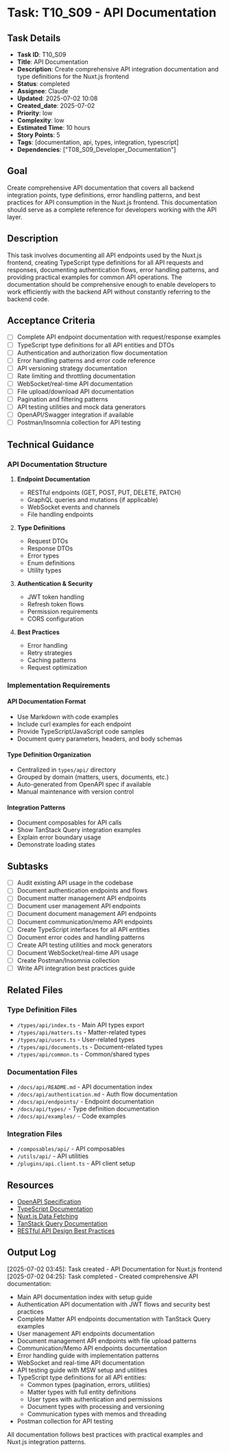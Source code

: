 # Task: T10_S09 - API Documentation

## Task Details
- **Task ID**: T10_S09
- **Title**: API Documentation
- **Description**: Create comprehensive API integration documentation and type definitions for the Nuxt.js frontend
- **Status**: completed
- **Assignee**: Claude
- **Updated**: 2025-07-02 10:08
- **Created_date**: 2025-07-02
- **Priority**: low
- **Complexity**: low
- **Estimated Time**: 10 hours
- **Story Points**: 5
- **Tags**: [documentation, api, types, integration, typescript]
- **Dependencies**: ["T08_S09_Developer_Documentation"]

## Goal

Create comprehensive API documentation that covers all backend integration points, type definitions, error handling patterns, and best practices for API consumption in the Nuxt.js frontend. This documentation should serve as a complete reference for developers working with the API layer.

## Description

This task involves documenting all API endpoints used by the Nuxt.js frontend, creating TypeScript type definitions for all API requests and responses, documenting authentication flows, error handling patterns, and providing practical examples for common API operations. The documentation should be comprehensive enough to enable developers to work efficiently with the backend API without constantly referring to the backend code.

## Acceptance Criteria

- [ ] Complete API endpoint documentation with request/response examples
- [ ] TypeScript type definitions for all API entities and DTOs
- [ ] Authentication and authorization flow documentation
- [ ] Error handling patterns and error code reference
- [ ] API versioning strategy documentation
- [ ] Rate limiting and throttling documentation
- [ ] WebSocket/real-time API documentation
- [ ] File upload/download API documentation
- [ ] Pagination and filtering patterns
- [ ] API testing utilities and mock data generators
- [ ] OpenAPI/Swagger integration if available
- [ ] Postman/Insomnia collection for API testing

## Technical Guidance

### API Documentation Structure

1. **Endpoint Documentation**
   - RESTful endpoints (GET, POST, PUT, DELETE, PATCH)
   - GraphQL queries and mutations (if applicable)
   - WebSocket events and channels
   - File handling endpoints

2. **Type Definitions**
   - Request DTOs
   - Response DTOs
   - Error types
   - Enum definitions
   - Utility types

3. **Authentication & Security**
   - JWT token handling
   - Refresh token flows
   - Permission requirements
   - CORS configuration

4. **Best Practices**
   - Error handling
   - Retry strategies
   - Caching patterns
   - Request optimization

### Implementation Requirements

#### API Documentation Format
- Use Markdown with code examples
- Include curl examples for each endpoint
- Provide TypeScript/JavaScript code samples
- Document query parameters, headers, and body schemas

#### Type Definition Organization
- Centralized in `types/api/` directory
- Grouped by domain (matters, users, documents, etc.)
- Auto-generated from OpenAPI spec if available
- Manual maintenance with version control

#### Integration Patterns
- Document composables for API calls
- Show TanStack Query integration examples
- Explain error boundary usage
- Demonstrate loading states

## Subtasks

- [ ] Audit existing API usage in the codebase
- [ ] Document authentication endpoints and flows
- [ ] Document matter management API endpoints
- [ ] Document user management API endpoints
- [ ] Document document management API endpoints
- [ ] Document communication/memo API endpoints
- [ ] Create TypeScript interfaces for all API entities
- [ ] Document error codes and handling patterns
- [ ] Create API testing utilities and mock generators
- [ ] Document WebSocket/real-time API usage
- [ ] Create Postman/Insomnia collection
- [ ] Write API integration best practices guide

## Related Files

### Type Definition Files
- `/types/api/index.ts` - Main API types export
- `/types/api/matters.ts` - Matter-related types
- `/types/api/users.ts` - User-related types
- `/types/api/documents.ts` - Document-related types
- `/types/api/common.ts` - Common/shared types

### Documentation Files
- `/docs/api/README.md` - API documentation index
- `/docs/api/authentication.md` - Auth flow documentation
- `/docs/api/endpoints/` - Endpoint documentation
- `/docs/api/types/` - Type definition documentation
- `/docs/api/examples/` - Code examples

### Integration Files
- `/composables/api/` - API composables
- `/utils/api/` - API utilities
- `/plugins/api.client.ts` - API client setup

## Resources

- [OpenAPI Specification](https://swagger.io/specification/)
- [TypeScript Documentation](https://www.typescriptlang.org/docs/)
- [Nuxt.js Data Fetching](https://nuxt.com/docs/getting-started/data-fetching)
- [TanStack Query Documentation](https://tanstack.com/query/latest)
- [RESTful API Design Best Practices](https://restfulapi.net/)

## Output Log
[2025-07-02 03:45]: Task created - API Documentation for Nuxt.js frontend
[2025-07-02 04:25]: Task completed - Created comprehensive API documentation:
  - Main API documentation index with setup guide
  - Authentication API documentation with JWT flows and security best practices
  - Complete Matter API endpoints documentation with TanStack Query examples
  - User management API endpoints documentation
  - Document management API endpoints with file upload patterns
  - Communication/Memo API endpoints documentation
  - Error handling guide with implementation patterns
  - WebSocket and real-time API documentation
  - API testing guide with MSW setup and utilities
  - TypeScript type definitions for all API entities:
    - Common types (pagination, errors, utilities)
    - Matter types with full entity definitions
    - User types with authentication and permissions
    - Document types with processing and versioning
    - Communication types with memos and threading
  - Postman collection for API testing
  
All documentation follows best practices with practical examples and Nuxt.js integration patterns.